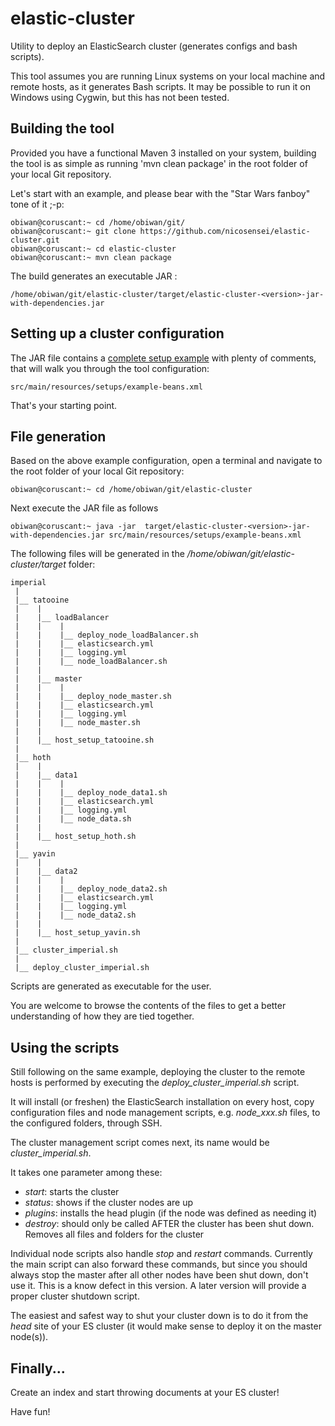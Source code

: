 elastic-cluster
=============

Utility to deploy an ElasticSearch cluster (generates configs and 
bash scripts). 

This tool assumes you are running Linux systems on your local machine and
remote hosts, as it generates Bash scripts. It may be possible to run it on Windows using Cygwin, but this 
has not been tested.

Building the tool
-------------

Provided you have a functional Maven 3 installed on your system, 
building the tool is as simple as running 'mvn clean package' in the 
root folder of your local Git repository.

Let's start with an example, and please bear with the "Star Wars fanboy" tone of it ;-p:

    obiwan@coruscant:~ cd /home/obiwan/git/
    obiwan@coruscant:~ git clone https://github.com/nicosensei/elastic-cluster.git 
    obiwan@coruscant:~ cd elastic-cluster
    obiwan@coruscant:~ mvn clean package

The build generates an executable JAR : 

    /home/obiwan/git/elastic-cluster/target/elastic-cluster-<version>-jar-with-dependencies.jar

Setting up a cluster configuration
-------------

The JAR file contains a [complete setup example](https://github.com/nicosensei/elastic-cluster/blob/master/src/main/resources/setups/example-beans.xml "example cluster setup") with plenty of comments, that will walk you through the tool configuration:

    src/main/resources/setups/example-beans.xml    

That's your starting point.

File generation
-------------

Based on the above example configuration, open a terminal and navigate 
to the root folder of your local Git repository:

    obiwan@coruscant:~ cd /home/obiwan/git/elastic-cluster

Next execute the JAR file as follows

    obiwan@coruscant:~ java -jar  target/elastic-cluster-<version>-jar-with-dependencies.jar src/main/resources/setups/example-beans.xml

The following files will be generated in the 
*/home/obiwan/git/elastic-cluster/target* folder:

    imperial
     |
     |__ tatooine
     |    |
     |    |__ loadBalancer
     |    |    |
     |    |    |__ deploy_node_loadBalancer.sh
     |    |    |__ elasticsearch.yml
     |    |    |__ logging.yml
     |    |    |__ node_loadBalancer.sh
     |    |
     |    |__ master
     |    |    |
     |    |    |__ deploy_node_master.sh
     |    |    |__ elasticsearch.yml
     |    |    |__ logging.yml
     |    |    |__ node_master.sh
     |    |
     |    |__ host_setup_tatooine.sh
     |
     |__ hoth
     |    |
     |    |__ data1
     |    |    |
     |    |    |__ deploy_node_data1.sh
     |    |    |__ elasticsearch.yml
     |    |    |__ logging.yml
     |    |    |__ node_data.sh
     |    |
     |    |__ host_setup_hoth.sh
     |
     |__ yavin
     |    |
     |    |__ data2
     |    |    |
     |    |    |__ deploy_node_data2.sh
     |    |    |__ elasticsearch.yml
     |    |    |__ logging.yml
     |    |    |__ node_data2.sh
     |    |
     |    |__ host_setup_yavin.sh
     |
     |__ cluster_imperial.sh            
     |
     |__ deploy_cluster_imperial.sh
 
 Scripts are generated as executable for the user.
 
 You are welcome to browse the contents of the files to get a better 
 understanding of how they are tied together.
 
Using the scripts
-------------

Still following on the same example, deploying the cluster to the remote
hosts is performed by executing the *deploy_cluster_imperial.sh* script. 

It will install (or freshen) the ElasticSearch installation on every host,
copy configuration files and node management scripts, e.g. *node_xxx.sh* files,
to the configured folders, through SSH.

The cluster management script comes next, its name would be 
*cluster_imperial.sh*.

It takes one parameter among these:

- *start*: starts the cluster
- *status*: shows if the cluster nodes are up
- *plugins*: installs the head plugin (if the node was defined as needing it)
- *destroy*: should only be called AFTER the cluster has been shut down. 
            Removes all files and folders for the cluster
            
Individual node scripts also handle *stop* and *restart* commands. Currently 
the main script can also forward these commands, but since you should 
always stop the master after all other nodes have been shut down, don't use
it. This is a know defect in this version. A later version will provide a
proper cluster shutdown script.

The easiest and safest way to shut your cluster down is to do it from the *head*
site of your ES cluster (it would make sense to deploy it on the master node(s)).

Finally...
-------------

Create an index and start throwing documents at your ES cluster!

Have fun!
